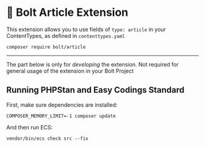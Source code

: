 # 📝 Bolt Article Extension

This extension allows you to use fields of `type: article` in your
ContentTypes, as defined in `contenttypes.yaml`

```bash
composer require bolt/article
```


-------

The part below is only for _developing_ the extension. Not required for general
usage of the extension in your Bolt Project

## Running PHPStan and Easy Codings Standard

First, make sure dependencies are installed:

```
COMPOSER_MEMORY_LIMIT=-1 composer update
```

And then run ECS:

```
vendor/bin/ecs check src --fix
```
